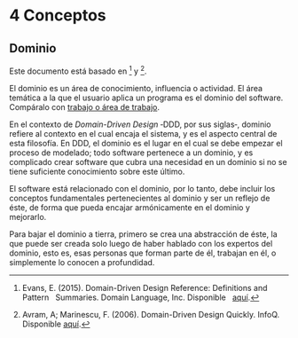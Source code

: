 # 4 Conceptos

## Dominio

Este documento está basado en [^2] y [^1].

[^2]: Evans, E. (2015). Domain-Driven Design Reference: Definitions and Pattern
    Summaries. Domain Language, Inc. Disponible
    [aquí](https://www.domainlanguage.com/wp-content/uploads/2016/05/DDD_Reference_2015-03.pdf).

[^1]: Avram, A; Marinescu, F. (2006). Domain-Driven Design Quickly. InfoQ.
    Disponible
    [aquí](https://www.infoq.com/minibooks/domain-driven-design-quickly/).

El dominio es un área de conocimiento, influencia o actividad. El área temática
a la que el usuario aplica un programa es el dominio del software. Compáralo
con [trabajo o área de trabajo](./4_Trabajo_y_area_de_trabajo.md).

En el contexto de *Domain-Driven Design* ‑DDD, por sus siglas‑, dominio refiere
al contexto en el cual encaja el sistema, y es el aspecto central de esta
filosofía. En DDD, el dominio es el lugar en el cual se debe empezar el proceso
de modelado; todo software pertenece a un dominio, y es complicado crear
software que cubra una necesidad en un dominio si no se tiene suficiente
conocimiento sobre este último.

El software está relacionado con el dominio, por lo tanto, debe incluir los
conceptos fundamentales pertenecientes al dominio y ser un reflejo de éste, de
forma que pueda encajar armónicamente en el dominio y mejorarlo.

Para bajar el dominio a tierra, primero se crea una abstracción de éste, la
que puede ser creada solo luego de haber hablado con los expertos del dominio,
esto es, esas personas que forman parte de él, trabajan en él, o simplemente lo
conocen a profundidad.
